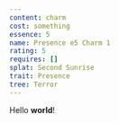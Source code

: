 ```yaml
---
content: charm
cost: something
essence: 5
name: Presence e5 Charm 1
rating: 5
requires: []
splat: Second Sunrise
trait: Presence
tree: Terror
---
```


Hello **world**!
